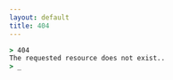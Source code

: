 ```yaml
---
layout: default
title: 404
---
```

<script type="text/javascript" src="/javascripts/jquery-2.1.0.js"></script>
<script type="text/javascript" src="/javascripts/jquery.timers.js"></script>
<script type="text/javascript">
	$(function(){
		$pointer = $("code :last-child");
		$pointer.everyTime(600, "blink", function(){
			$(this).toggle();
		})
		
		/*count = 1000;
		function showAndHide(){
			$pointer.delay(1000).queue(function(){
				$(this).toggle();
			});
		}
		while(count < 5){
			count--;
			setTimeout(function(){
				$pointer.toggle();
				}, 
		}*/
	})
</script>
```bat
> 404
The requested resource does not exist..
> _
```
